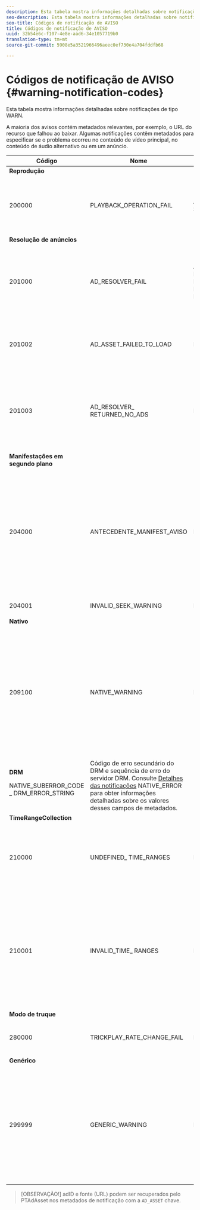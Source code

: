 ```yaml
---
description: Esta tabela mostra informações detalhadas sobre notificações de tipo WARN.
seo-description: Esta tabela mostra informações detalhadas sobre notificações de tipo WARN.
seo-title: Códigos de notificação de AVISO
title: Códigos de notificação de AVISO
uuid: 32b54e6c-f107-4e8e-aad6-34e1057719b0
translation-type: tm+mt
source-git-commit: 5908e5a3521966496aeec0ef730e4a704fddfb68

---
```



# Códigos de notificação de AVISO {#warning-notification-codes}

Esta tabela mostra informações detalhadas sobre notificações de tipo WARN.

<!--<a id="section_F25366B6703040E3ADA993C113618F01"></a>-->

A maioria dos avisos contém metadados relevantes, por exemplo, o URL do recurso que falhou ao baixar. Algumas notificações contêm metadados para especificar se o problema ocorreu no conteúdo de vídeo principal, no conteúdo de áudio alternativo ou em um anúncio.

<table frame="all" colsep="1" rowsep="1" id="table_C24772DF203B4DB2ACE6B475698C4C58"> 
 <thead> 
  <tr rowsep="1"> 
   <th colname="1" class="entry"> Código </th> 
   <th colname="2" class="entry"> Nome </th> 
   <th colname="3" class="entry"> InnerNotification </th> 
   <th colname="4" class="entry"> Chaves de metadados </th> 
   <th colname="5" class="entry"> Comentários </th> 
  </tr> 
 </thead>
 <tbody> 
  <tr rowsep="1"> 
   <td colname="1"><b>Reprodução</b> </td> 
   <td colname="2"> </td> 
   <td colname="3"> </td> 
   <td colname="4"> </td> 
   <td colname="5"> </td> 
  </tr> 
  <tr rowsep="1"> 
   <td colname="1"><span class="codeph"> 200000 </span> </td> 
   <td colname="2"><span class="codeph"> PLAYBACK_OPERATION_FAIL </span> </td> 
   <td colname="3"><span class="codeph"> AUDIO_TRACK_ERROR </span><span class="codeph"> SEEK_ERROR </span> </td> 
   <td colname="4"><span class="codeph"> DESCRIÇÃO </span> </td> 
   <td colname="5"> <p>Uma operação relacionada à reprodução falhou, mas a reprodução pode continuar. </p> </td> 
  </tr> 
  <tr rowsep="1"> 
   <td colname="1"><b>Resolução de anúncios</b> </td> 
   <td colname="2"> </td> 
   <td colname="3"> </td> 
   <td colname="4"> </td> 
   <td colname="5"> </td> 
  </tr> 
  <tr rowsep="1"> 
   <td colname="1"><span class="codeph"> 201000 </span> </td> 
   <td colname="2"><span class="codeph"> AD_RESOLVER_FAIL </span> </td> 
   <td colname="3"><span class="codeph"> AD_RESOLVER_ RESOLVE_FAIL </span><span class="codeph"> RESOURCE_PLACEMENT_ FALHA </span><span class="codeph"> AD_RESOLVER_ METADATA_INVALID </span> </td> 
   <td colname="4"> <p>Nenhum </p> </td> 
   <td colname="5"> <p>O resolvedor de anúncios não conseguiu resolver/inserir o conteúdo do anúncio. A reprodução pode continuar. </p> </td> 
  </tr> 
  <tr rowsep="1"> 
   <td colname="1"><span class="codeph"> 201002</span> </td> 
   <td colname="2"><span class="codeph"> AD_ASSET_FAILED_TO_LOAD</span> </td> 
   <td colname="3"> <p>Nenhum </p> </td> 
   <td colname="4"><span class="codeph"> AD_ASSET, INTERNAL_ERROR</span> </td> 
   <td colname="5"> <p>Ocorreu um erro ao tentar carregar um anúncio criativo. </p> </td> 
  </tr> 
  <tr rowsep="1"> 
   <td colname="1"><span class="codeph"> 201003</span> </td> 
   <td colname="2"><span class="codeph"> AD_RESOLVER_ RETURNED_NO_ADS</span> </td> 
   <td colname="3"> <p>Nenhum </p> </td> 
   <td colname="4"><span class="codeph"> INTERNAL_ERROR, AD_ID,DESCRIÇÃO</span> </td> 
   <td colname="5"> <p>Falha na resolução do anúncio devido a um URL VAST inválido ou porque nenhum anúncio foi retornado do invólucro VAST. </p> </td> 
  </tr> 
  <tr rowsep="1"> 
   <td colname="1"><b>Manifestações em segundo plano</b> </td> 
   <td colname="2"> </td> 
   <td colname="3"> </td> 
   <td colname="4"> </td> 
   <td colname="5"> </td> 
  </tr> 
  <tr rowsep="1"> 
   <td colname="1"><span class="codeph"> 204000 </span> </td> 
   <td colname="2"><span class="codeph"> ANTECEDENTE_MANIFEST_AVISO</span> </td> 
   <td colname="3"> <p>Nenhum </p> </td> 
   <td colname="4"><span class="codeph"> BACKGROUND_MANIFEST_ WARNING_ERROR</span> BACKGROUND_MANIFEST_ WARNING_NAME <span class="codeph"></span> <span class="codeph"> DESCRIÇÃO</span> </td> 
   <td colname="5"> <p> Erro no download do manifesto em segundo plano. Qualquer problema ao atualizar o manifesto em segundo plano é despachado como um aviso TVSDK e não faz com que a reprodução pare. </p> </td> 
  </tr> 
  <tr rowsep="1"> 
   <td colname="1"><span class="codeph"> 204001 </span> </td> 
   <td colname="2"><span class="codeph"> INVALID_SEEK_WARNING</span> </td> 
   <td colname="3"> <p>Nenhum </p> </td> 
   <td colname="4"><span class="codeph"> DESCRIÇÃO</span> </td> 
   <td colname="5"> <p> </p> </td> 
  </tr> 
  <tr rowsep="1"> 
   <td colname="1"><b>Nativo</b> </td> 
   <td colname="2"> </td> 
   <td colname="3"> </td> 
   <td colname="4"> </td> 
   <td colname="5"> </td> 
  </tr> 
  <tr rowsep="1"> 
   <td colname="1" morerows="1"><span class="codeph"> 209100 </span> </td> 
   <td colname="2" morerows="1"><span class="codeph"> NATIVE_WARNING </span> </td> 
   <td colname="3" morerows="1"> <p>Nenhum </p> </td> 
   <td colname="4"><b>AVE</b> <p><span class="codeph"> DESCRIÇÃO DO NATIVE_ERROR_CODE </span><span class="codeph"> NATIVE_ERROR_NAME </span><span class="codeph"></span> </p> </td> 
   <td colname="5"> <p>A biblioteca AVE de baixo nível emitiu um erro. </p> <p>Consulte <a href="../../../tvsdk-1.4-for-android/android-1.4-tvsdk-notification/notification-codes/native-error-summary/android-1.4-native-error-summary.md" format="html" scope="external"> Detalhes das notificações</a> NATIVE_ERROR para obter informações detalhadas sobre os valores desses campos de metadados. </p> </td> 
  </tr> 
  <tr rowsep="1"> 
   <td colname="4"><b>DRM</b> <p><span class="codeph"> NATIVE_SUBERROR_CODE</span> _ <span class="codeph"> DRM_ERROR_STRING</span> </p> </td> 
   <td colname="5"> Código de erro secundário do DRM e sequência de erro do servidor DRM. Consulte <a href="../../../tvsdk-1.4-for-android/android-1.4-tvsdk-notification/notification-codes/native-error-summary/android-1.4-native-error-summary.md" format="html" scope="external"> Detalhes das notificações</a> NATIVE_ERROR para obter informações detalhadas sobre os valores desses campos de metadados.</td> 
  </tr> 
  <tr rowsep="1"> 
   <td colname="1"><b>TimeRangeCollection</b> </td> 
   <td colname="2"> </td> 
   <td colname="3"> </td> 
   <td colname="4"> </td> 
   <td colname="5"> </td> 
  </tr> 
  <tr rowsep="1"> 
   <td colname="1"><span class="codeph"> 210000 </span> </td> 
   <td colname="2"><span class="codeph"> UNDEFINED_ TIME_RANGES </span> </td> 
   <td colname="3"> <p>Nenhum </p> </td> 
   <td colname="4"> Nenhum </td> 
   <td colname="5"> O modo de sinalização de anúncio é definido como intervalos personalizados, mas não há intervalos definidos. </td> 
  </tr> 
  <tr rowsep="1"> 
   <td colname="1"><span class="codeph"> 210001 </span> </td> 
   <td colname="2"><span class="codeph"> INVALID_TIME_ RANGES </span> </td> 
   <td colname="3"> <p>Nenhum </p> </td> 
   <td colname="4"><span class="codeph"> DESCRIÇÃO </span> </td> 
   <td colname="5"> <p> Um ou mais intervalos de tempo são inválidos e serão ignorados ou modificados. </p> <p> DESCRIÇÃO é uma string que contém a descrição dos intervalos inválidos. </p> </td> 
  </tr> 
  <tr rowsep="1"> 
   <td colname="1"><b>Modo de truque</b> </td> 
   <td colname="2"> </td> 
   <td colname="3"> </td> 
   <td colname="4"> </td> 
   <td colname="5"> </td> 
  </tr> 
  <tr rowsep="1"> 
   <td colname="1"><span class="codeph"> 280000 </span> </td> 
   <td colname="2"><span class="codeph"> TRICKPLAY_RATE_CHANGE_FAIL</span> </td> 
   <td colname="3"> <p>Nenhum </p> </td> 
   <td colname="4"><span class="codeph"> DESCRIÇÃO</span> </td> 
   <td colname="5"> <p> Falha na alteração da taxa. </p> </td> 
  </tr> 
  <tr rowsep="1"> 
   <td colname="1"><b>Genérico</b> </td> 
   <td colname="2"> </td> 
   <td colname="3"> </td> 
   <td colname="4"> </td> 
   <td colname="5"> </td> 
  </tr> 
  <tr rowsep="0"> 
   <td colname="1"><span class="codeph"> 299999 </span> </td> 
   <td colname="2"><span class="codeph"> GENERIC_WARNING </span> </td> 
   <td colname="3"> <p>Nenhum </p> </td> 
   <td colname="4"> <p>Nenhum </p> </td> 
   <td colname="5"> <p>Marca um evento de aviso genérico. Não emitido pela TVSDK. É apenas um marcador para o final do intervalo de códigos numéricos correspondente a eventos de aviso. </p> </td> 
  </tr> 
 </tbody> 
</table>

>[OBSERVAÇÃO!] adID e fonte (URL) podem ser recuperados pelo PTAdAsset nos metadados de notificação com a `AD_ASSET` chave.
